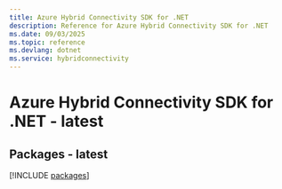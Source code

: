 ```yaml
---
title: Azure Hybrid Connectivity SDK for .NET
description: Reference for Azure Hybrid Connectivity SDK for .NET
ms.date: 09/03/2025
ms.topic: reference
ms.devlang: dotnet
ms.service: hybridconnectivity
---
```

# Azure Hybrid Connectivity SDK for .NET - latest
## Packages - latest
[!INCLUDE [packages](hybrid-connectivity-index.md)]